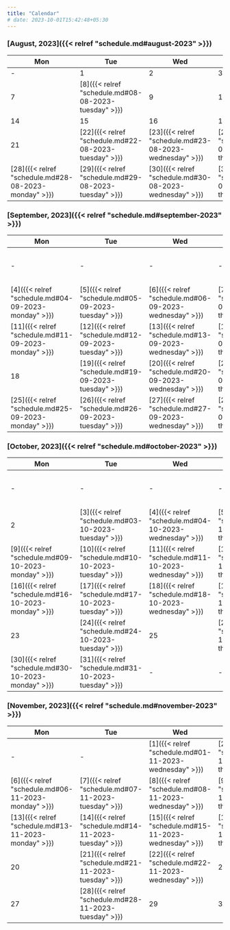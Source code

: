 ```yaml
---
title: "Calendar"
# date: 2023-10-01T15:42:48+05:30
---
```


### [August, 2023]({{< relref "schedule.md#august-2023" >}})

| Mon | Tue | Wed | Thu | Fri | Sat | Sun |
| --- | --- | --- | --- | --- | --- | --- |
|  - | 1 | 2 | 3 | 4 | 5 | 6 |
|  7 | [8]({{< relref "schedule.md#08-08-2023-tuesday" >}}) | 9 | 10 | 11 | 12 | 13 |
|  14 | 15 | 16 | 17 | 18 | 19 | 20 |
|  21 | [22]({{< relref "schedule.md#22-08-2023-tuesday" >}}) | [23]({{< relref "schedule.md#23-08-2023-wednesday" >}}) | [24]({{< relref "schedule.md#24-08-2023-thursday" >}}) | [25]({{< relref "schedule.md#25-08-2023-friday" >}}) | [26]({{< relref "schedule.md#26-08-2023-saturday" >}}) | [27]({{< relref "schedule.md#27-08-2023-sunday" >}}) |
|  [28]({{< relref "schedule.md#28-08-2023-monday" >}}) | [29]({{< relref "schedule.md#29-08-2023-tuesday" >}}) | [30]({{< relref "schedule.md#30-08-2023-wednesday" >}}) | [31]({{< relref "schedule.md#31-08-2023-thursday" >}}) | - | - | - |

### [September, 2023]({{< relref "schedule.md#september-2023" >}})

| Mon | Tue | Wed | Thu | Fri | Sat | Sun |
| --- | --- | --- | --- | --- | --- | --- |
|  - | - | - | - | [1]({{< relref "schedule.md#01-09-2023-friday" >}}) | [2]({{< relref "schedule.md#02-09-2023-saturday" >}}) | [3]({{< relref "schedule.md#03-09-2023-sunday" >}}) |
|  [4]({{< relref "schedule.md#04-09-2023-monday" >}}) | [5]({{< relref "schedule.md#05-09-2023-tuesday" >}}) | [6]({{< relref "schedule.md#06-09-2023-wednesday" >}}) | [7]({{< relref "schedule.md#07-09-2023-thursday" >}}) | [8]({{< relref "schedule.md#08-09-2023-friday" >}}) | [9]({{< relref "schedule.md#09-09-2023-saturday" >}}) | [10]({{< relref "schedule.md#10-09-2023-sunday" >}}) |
|  [11]({{< relref "schedule.md#11-09-2023-monday" >}}) | [12]({{< relref "schedule.md#12-09-2023-tuesday" >}}) | [13]({{< relref "schedule.md#13-09-2023-wednesday" >}}) | [14]({{< relref "schedule.md#14-09-2023-thursday" >}}) | [15]({{< relref "schedule.md#15-09-2023-friday" >}}) | [16]({{< relref "schedule.md#16-09-2023-saturday" >}}) | [17]({{< relref "schedule.md#17-09-2023-sunday" >}}) |
|  18 | [19]({{< relref "schedule.md#19-09-2023-tuesday" >}}) | [20]({{< relref "schedule.md#20-09-2023-wednesday" >}}) | [21]({{< relref "schedule.md#21-09-2023-thursday" >}}) | [22]({{< relref "schedule.md#22-09-2023-friday" >}}) | [23]({{< relref "schedule.md#23-09-2023-saturday" >}}) | 24 |
|  [25]({{< relref "schedule.md#25-09-2023-monday" >}}) | [26]({{< relref "schedule.md#26-09-2023-tuesday" >}}) | [27]({{< relref "schedule.md#27-09-2023-wednesday" >}}) | [28]({{< relref "schedule.md#28-09-2023-thursday" >}}) | [29]({{< relref "schedule.md#29-09-2023-friday" >}}) | [30]({{< relref "schedule.md#30-09-2023-saturday" >}}) | - |

### [October, 2023]({{< relref "schedule.md#october-2023" >}})

| Mon | Tue | Wed | Thu | Fri | Sat | Sun |
| --- | --- | --- | --- | --- | --- | --- |
|  - | - | - | - | - | - | [1]({{< relref "schedule.md#01-10-2023-sunday" >}}) |
|  2 | [3]({{< relref "schedule.md#03-10-2023-tuesday" >}}) | [4]({{< relref "schedule.md#04-10-2023-wednesday" >}}) | [5]({{< relref "schedule.md#05-10-2023-thursday" >}}) | [6]({{< relref "schedule.md#06-10-2023-friday" >}}) | [7]({{< relref "schedule.md#07-10-2023-saturday" >}}) | [8]({{< relref "schedule.md#08-10-2023-sunday" >}}) |
|  [9]({{< relref "schedule.md#09-10-2023-monday" >}}) | [10]({{< relref "schedule.md#10-10-2023-tuesday" >}}) | [11]({{< relref "schedule.md#11-10-2023-wednesday" >}}) | [12]({{< relref "schedule.md#12-10-2023-thursday" >}}) | [13]({{< relref "schedule.md#13-10-2023-friday" >}}) | [14]({{< relref "schedule.md#14-10-2023-saturday" >}}) | 15 |
|  [16]({{< relref "schedule.md#16-10-2023-monday" >}}) | [17]({{< relref "schedule.md#17-10-2023-tuesday" >}}) | [18]({{< relref "schedule.md#18-10-2023-wednesday" >}}) | [19]({{< relref "schedule.md#19-10-2023-thursday" >}}) | [20]({{< relref "schedule.md#20-10-2023-friday" >}}) | 21 | [22]({{< relref "schedule.md#22-10-2023-sunday" >}}) |
|  23 | [24]({{< relref "schedule.md#24-10-2023-tuesday" >}}) | 25 | [26]({{< relref "schedule.md#26-10-2023-thursday" >}}) | [27]({{< relref "schedule.md#27-10-2023-friday" >}}) | 28 | [29]({{< relref "schedule.md#29-10-2023-sunday" >}}) |
|  [30]({{< relref "schedule.md#30-10-2023-monday" >}}) | [31]({{< relref "schedule.md#31-10-2023-tuesday" >}}) | - | - | - | - | - |

### [November, 2023]({{< relref "schedule.md#november-2023" >}})

| Mon | Tue | Wed | Thu | Fri | Sat | Sun |
| --- | --- | --- | --- | --- | --- | --- |
|  - | - | [1]({{< relref "schedule.md#01-11-2023-wednesday" >}}) | [2]({{< relref "schedule.md#02-11-2023-thursday" >}}) | [3]({{< relref "schedule.md#03-11-2023-friday" >}}) | [4]({{< relref "schedule.md#04-11-2023-saturday" >}}) | [5]({{< relref "schedule.md#05-11-2023-sunday" >}}) |
|  [6]({{< relref "schedule.md#06-11-2023-monday" >}}) | [7]({{< relref "schedule.md#07-11-2023-tuesday" >}}) | [8]({{< relref "schedule.md#08-11-2023-wednesday" >}}) | [9]({{< relref "schedule.md#09-11-2023-thursday" >}}) | [10]({{< relref "schedule.md#10-11-2023-friday" >}}) | [11]({{< relref "schedule.md#11-11-2023-saturday" >}}) | 12 |
|  [13]({{< relref "schedule.md#13-11-2023-monday" >}}) | [14]({{< relref "schedule.md#14-11-2023-tuesday" >}}) | [15]({{< relref "schedule.md#15-11-2023-wednesday" >}}) | [16]({{< relref "schedule.md#16-11-2023-thursday" >}}) | [17]({{< relref "schedule.md#17-11-2023-friday" >}}) | [18]({{< relref "schedule.md#18-11-2023-saturday" >}}) | 19 |
|  20 | [21]({{< relref "schedule.md#21-11-2023-tuesday" >}}) | [22]({{< relref "schedule.md#22-11-2023-wednesday" >}}) | 23 | 24 | 25 | 26 |
|  27 | [28]({{< relref "schedule.md#28-11-2023-tuesday" >}}) | 29 | 30 | - | - | - |
